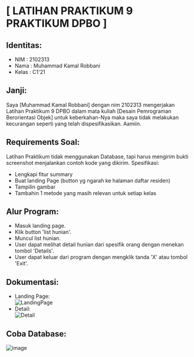 # [ LATIHAN PRAKTIKUM 9 PRAKTIKUM DPBO ]

## Identitas:
- NIM   : 2102313
- Nama  : Muhammad Kamal Robbani
- Kelas : C1'21

## Janji:
Saya [Muhammad Kamal Robbani] dengan nim 2102313 mengerjakan Latihan Praktikum 9 DPBO dalam mata kuliah 
[Desain Pemrograman Berorientasi Objek] untuk keberkahan-Nya maka saya tidak melakukan 
kecurangan seperti yang telah dispesifikasikan. Aamiin.

## Requirements Soal:
Latihan Praktikum tidak menggunakan Database, tapi harus mengirim bukti screenshot menjalankan contoh kode yang dikirim.
Spesifikasi:
- Lengkapi fitur summary
- Buat landing Page (button yg ngarah ke halaman daftar residen)
- Tampilin gambar
- Tambahin 1 metode yang masih relevan untuk setiap kelas

## Alur Program:
- Masuk landing page.
- Klik button 'list hunian'.
- Muncul list hunian.
- User dapat melihat detail hunian dari spesifik orang dengan menekan tombol 'Details'.
- User dapat keluar dari program dengan mengklik tanda 'X' atau tombol 'Exit'.

## Dokumentasi:
- Landing Page:<br>
![LandingPage](https://github.com/kkamall/LP9DPBO2023C1/assets/101335350/98746c74-3713-462f-961b-1bfdd6f73069)
- Detail:<br>
![Detail](https://github.com/kkamall/LP9DPBO2023C1/assets/101335350/f50e401e-49ef-4118-bfa7-ff80681f485f)

## Coba Database:
![image](https://github.com/kkamall/LP9DPBO2023C1/assets/101335350/a4244234-15ea-4d32-b9a7-199f864403d5)
